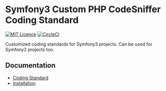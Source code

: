 # Symfony3 Custom PHP CodeSniffer Coding Standard

[![MIT Licence](https://badges.frapsoft.com/os/mit/mit.png?v=103)](https://opensource.org/licenses/mit-license.php)
[![CircleCI](https://circleci.com/gh/VincentLanglet/Symfony3-custom-coding-standard.svg?style=shield&circle-token=04bcfbcceb34f9644561c0a9ef27e935ff467705)](https://circleci.com/gh/VincentLanglet/Symfony3-custom-coding-standard)

Customized coding standards for Symfony3 projects.
Can be used for Symfony2 projects too.

Documentation
-------------
  * [Coding Standard](docs/standards.md)
  * [Installation](docs/installation.md)

